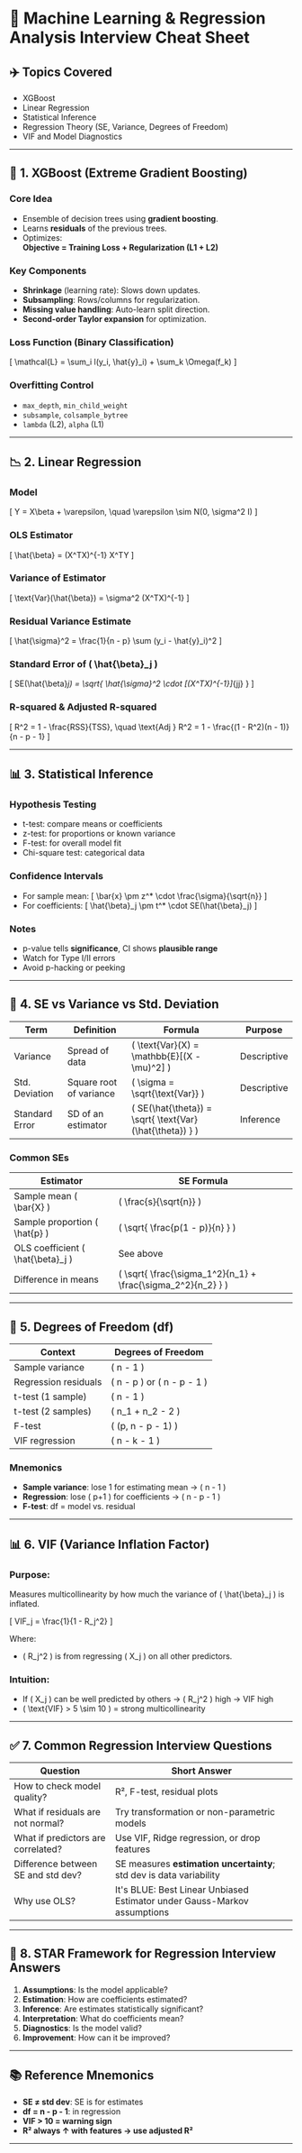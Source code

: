 # 🧠 Machine Learning & Regression Analysis Interview Cheat Sheet

## ✈️ Topics Covered
- XGBoost
- Linear Regression
- Statistical Inference
- Regression Theory (SE, Variance, Degrees of Freedom)
- VIF and Model Diagnostics

---

## 🔶 1. XGBoost (Extreme Gradient Boosting)

### Core Idea
- Ensemble of decision trees using **gradient boosting**.
- Learns **residuals** of the previous trees.
- Optimizes:  
  **Objective = Training Loss + Regularization (L1 + L2)**

### Key Components
- **Shrinkage** (learning rate): Slows down updates.
- **Subsampling**: Rows/columns for regularization.
- **Missing value handling**: Auto-learn split direction.
- **Second-order Taylor expansion** for optimization.

### Loss Function (Binary Classification)
\[
\mathcal{L} = \sum_i l(y_i, \hat{y}_i) + \sum_k \Omega(f_k)
\]

### Overfitting Control
- `max_depth`, `min_child_weight`
- `subsample`, `colsample_bytree`
- `lambda` (L2), `alpha` (L1)

---

## 📉 2. Linear Regression

### Model
\[
Y = X\beta + \varepsilon, \quad \varepsilon \sim N(0, \sigma^2 I)
\]

### OLS Estimator
\[
\hat{\beta} = (X^TX)^{-1} X^TY
\]

### Variance of Estimator
\[
\text{Var}(\hat{\beta}) = \sigma^2 (X^TX)^{-1}
\]

### Residual Variance Estimate
\[
\hat{\sigma}^2 = \frac{1}{n - p} \sum (y_i - \hat{y}_i)^2
\]

### Standard Error of \( \hat{\beta}_j \)
\[
SE(\hat{\beta}_j) = \sqrt{ \hat{\sigma}^2 \cdot [(X^TX)^{-1}]_{jj} }
\]

### R-squared & Adjusted R-squared
\[
R^2 = 1 - \frac{RSS}{TSS}, \quad \text{Adj } R^2 = 1 - \frac{(1 - R^2)(n - 1)}{n - p - 1}
\]

---

## 📊 3. Statistical Inference

### Hypothesis Testing
- t-test: compare means or coefficients
- z-test: for proportions or known variance
- F-test: for overall model fit
- Chi-square test: categorical data

### Confidence Intervals
- For sample mean:
\[
\bar{x} \pm z^* \cdot \frac{\sigma}{\sqrt{n}}
\]
- For coefficients:
\[
\hat{\beta}_j \pm t^* \cdot SE(\hat{\beta}_j)
\]

### Notes
- p-value tells **significance**, CI shows **plausible range**
- Watch for Type I/II errors
- Avoid p-hacking or peeking

---

## 🔎 4. SE vs Variance vs Std. Deviation

| Term | Definition | Formula | Purpose |
|------|------------|---------|---------|
| Variance | Spread of data | \( \text{Var}(X) = \mathbb{E}[(X - \mu)^2] \) | Descriptive |
| Std. Deviation | Square root of variance | \( \sigma = \sqrt{\text{Var}} \) | Descriptive |
| Standard Error | SD of an estimator | \( SE(\hat{\theta}) = \sqrt{ \text{Var}(\hat{\theta}) } \) | Inference |

### Common SEs

| Estimator | SE Formula |
|-----------|------------|
| Sample mean \( \bar{X} \) | \( \frac{s}{\sqrt{n}} \) |
| Sample proportion \( \hat{p} \) | \( \sqrt{ \frac{p(1 - p)}{n} } \) |
| OLS coefficient \( \hat{\beta}_j \) | See above |
| Difference in means | \( \sqrt{ \frac{\sigma_1^2}{n_1} + \frac{\sigma_2^2}{n_2} } \) |

---

## 📐 5. Degrees of Freedom (df)

| Context | Degrees of Freedom |
|---------|--------------------|
| Sample variance | \( n - 1 \) |
| Regression residuals | \( n - p \) or \( n - p - 1 \) |
| t-test (1 sample) | \( n - 1 \) |
| t-test (2 samples) | \( n_1 + n_2 - 2 \) |
| F-test | \( (p, n - p - 1) \) |
| VIF regression | \( n - k - 1 \) |

### Mnemonics
- **Sample variance**: lose 1 for estimating mean → \( n - 1 \)
- **Regression**: lose \( p+1 \) for coefficients → \( n - p - 1 \)
- **F-test**: df = model vs. residual

---

## 📊 6. VIF (Variance Inflation Factor)

### Purpose:
Measures multicollinearity by how much the variance of \( \hat{\beta}_j \) is inflated.

\[
VIF_j = \frac{1}{1 - R_j^2}
\]

Where:
- \( R_j^2 \) is from regressing \( X_j \) on all other predictors.

### Intuition:
- If \( X_j \) can be well predicted by others → \( R_j^2 \) high → VIF high
- \( \text{VIF} > 5 \sim 10 \) = strong multicollinearity

---

## ✅ 7. Common Regression Interview Questions

| Question | Short Answer |
|----------|--------------|
| How to check model quality? | R², F-test, residual plots |
| What if residuals are not normal? | Try transformation or non-parametric models |
| What if predictors are correlated? | Use VIF, Ridge regression, or drop features |
| Difference between SE and std dev? | SE measures **estimation uncertainty**; std dev is data variability |
| Why use OLS? | It's BLUE: Best Linear Unbiased Estimator under Gauss-Markov assumptions |

---

## 🧳 8. STAR Framework for Regression Interview Answers

1. **Assumptions**: Is the model applicable?
2. **Estimation**: How are coefficients estimated?
3. **Inference**: Are estimates statistically significant?
4. **Interpretation**: What do coefficients mean?
5. **Diagnostics**: Is the model valid?
6. **Improvement**: How can it be improved?

---

## 📚 Reference Mnemonics

- **SE ≠ std dev**: SE is for estimates
- **df = n - p - 1**: in regression
- **VIF > 10 = warning sign**
- **R² always ↑ with features → use adjusted R²**

---

